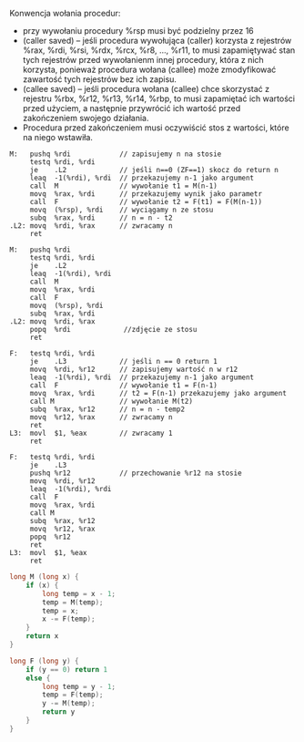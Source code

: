 Konwencja wołania procedur:
 * przy wywołaniu procedury %rsp musi być podzielny przez 16
 * (caller saved) – jeśli procedura wywołująca (caller) korzysta z rejestrów %rax, %rdi, %rsi, %rdx, %rcx, %r8, …, %r11, to musi zapamiętywać stan tych rejestrów przed wywołanienm innej procedury, która z nich korzysta, ponieważ procedura wołana (callee) może zmodyfikować zawartość tych rejestrów bez ich zapisu.
 * (callee saved) – jeśli procedura wołana (callee) chce skorzystać z rejestru %rbx, %r12, %r13, %r14, %rbp, to musi zapamiętać ich wartości przed użyciem, a następnie przywrócić ich wartość przed zakończeniem swojego działania.
 * Procedura przed zakończeniem musi oczywiścić stos z wartości, które na niego wstawiła.

```ASM
M:   pushq %rdi            // zapisujemy n na stosie
     testq %rdi, %rdi       
     je    .L2             // jeśli n==0 (ZF==1) skocz do return n
     leaq  -1(%rdi), %rdi  // przekazujemy n-1 jako argument
     call  M               // wywołanie t1 = M(n-1)
     movq  %rax, %rdi      // przekazujemy wynik jako parametr
     call  F               // wywołanie t2 = F(t1) = F(M(n-1))
     movq  (%rsp), %rdi    // wyciągamy n ze stosu
     subq  %rax, %rdi      // n = n - t2
.L2: movq  %rdi, %rax      // zwracamy n
     ret
```

```ASM  ;poprawka
M:   pushq %rdi            
     testq %rdi, %rdi      
     je    .L2              
     leaq  -1(%rdi), %rdi  
     call  M               
     movq  %rax, %rdi      
     call  F               
     movq  (%rsp), %rdi    
     subq  %rax, %rdi       
.L2: movq  %rdi, %rax
     popq  %rdi             //zdjęcie ze stosu
     ret
```

```ASM
F:   testq %rdi, %rdi      
     je    .L3             // jeśli n == 0 return 1
     movq  %rdi, %r12      // zapisujemy wartość n w r12
     leaq  -1(%rdi), %rdi  // przekazujemy n-1 jako argument
     call  F               // wywołanie t1 = F(n-1)
     movq  %rax, %rdi      // t2 = F(n-1) przekazujemy jako argument
     call M                // wywołanie M(t2)
     subq  %rax, %r12      // n = n - temp2
     movq  %r12, %rax      // zwracamy n
     ret
L3:  movl  $1, %eax        // zwracamy 1
     ret
```
```ASM  ;poprawka
F:   testq %rdi, %rdi      
     je    .L3             
     pushq %r12            // przechowanie %r12 na stosie
     movq  %rdi, %r12      
     leaq  -1(%rdi), %rdi  
     call  F               
     movq  %rax, %rdi      
     call M                
     subq  %rax, %r12      
     movq  %r12, %rax
     popq  %r12
     ret
L3:  movl  $1, %eax
     ret
```


```C
long M (long x) {
    if (x) {
        long temp = x - 1;
        temp = M(temp);
        temp = x;
        x -= F(temp);
    }
    return x
}

long F (long y) {
    if (y == 0) return 1
    else {
        long temp = y - 1;
        temp = F(temp);
        y -= M(temp);
        return y
    }
}
```